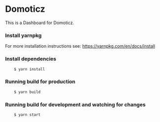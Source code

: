Domoticz
=======================

This is a Dashboard for Domoticz.

### Install yarnpkg

For more installation instructions see: https://yarnpkg.com/en/docs/install

### Install dependencies
```bash
    $ yarn install
```
### Running build for production
```bash
    $ yarn build
```
### Running build for development and watching for changes
```bash
    $ yarn start
```
